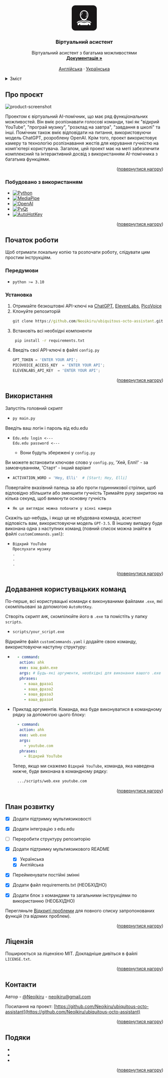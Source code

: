<a name="readme-top"></a>

<!-- PROJECT LOGO -->
<br />
<div align="center">
  <a href="https://github.com/Neoikiru/ubiquitous-octo-assistant">
    <img src="GUI/Icons/logo.png" alt="Logo" width="80" height="80">
  </a>

<h3 align="center">Віртуальний асистент</h3>

  <p align="center">
    Віртуальний асистент з багатьма можливостями
    <br />
    <a href="https://github.com/Neoikiru/ubiquitous-octo-assistant"><strong>Документація »</strong></a>
    <br />
    <br />
    <a href="https://github.com/Neoikiru/ubiquitous-octo-assistant/blob/main/README.md">Англійська</a>
    ·
    <a href="https://github.com/Neoikiru/ubiquitous-octo-assistant/blob/main/README.ua.md">Українська</a>
  </p>
</div>


<!-- TABLE OF CONTENTS -->
<details>
  <summary>Зміст</summary>
  <ol>
    <li>
      <a href="#Про-проєкт">Про проєкт</a>
      <ul>
        <li><a href="#Побудовано-з-використанням">Побудовано з використанням</a></li>
      </ul>
    </li>
    <li>
      <a href="#Початок-роботи">Початок роботи</a>
      <ul>
        <li><a href="#Передумови">Передумови</a></li>
        <li><a href="#Установка">Установка</a></li>
      </ul>
    </li>
    <li><a href="#Використання">Використання</a></li>
    <li><a href="#Додавання-користувацьких-команд">Додавання користувацьких команд</a></li>
    <li><a href="#План-розвитку">План розвитку</a></li>
    <li><a href="#Ліцензія">Ліцензія</a></li>
    <li><a href="#Контакти">Контакти</a></li>
    <li><a href="#Подяки">Подяки</a></li>
  </ol>
</details>


<!-- ABOUT THE PROJECT -->
## Про проєкт
![product-screenshot](https://github.com/Neoikiru/ubiquitous-octo-assistant/assets/101185766/3b733a69-14e1-4cee-b584-fc419ded7b2d)

 Проектом є віртуальний AI-помічник, що має ряд функціональних можливостей. Він вміє розпізнавати голосові команди, такі як "відкрий YouTube", "програй музику", "розклад на завтра", "завдання в школі" та інші. Помічник також вміє відповідати на питання, використовуючи модель ChatGPT, розроблену OpenAI. Крім того, проект використовує камеру та технологію розпізнавання жестів для керування гучністю на комп'ютері користувача. Загалом, цей проект має на меті забезпечити комплексний та інтерактивний досвід з використанням AI-помічника з багатьма функціями.


<p align="right">(<a href="#readme-top">повернутися нагору</a>)</p>


### Побудовано з використанням
* [![Python][Python.com]][Python-url]
* [![MediaPipe][Mediapipe.com]][Mediapipe-url]
* [![OpenAI][OpenAI.com]][OpenAI-url]
* [![PyQt][PyQt.com]][PyQt-url]
* [![AutoHotKey][AutoHotKey.com]][AutoHotKey-url]

<p align="right">(<a href="#readme-top">повернутися нагору</a>)</p>



<!-- GETTING STARTED -->
## Початок роботи

Щоб отримати локальну копію та розпочати роботу, слідувати цим простим інструкціям.

### Передумови
* ```sh
  python >= 3.10
  ```

### Установка

1. Отримайте безкоштовні API-ключі на [ChatGPT](https://platform.openai.com/account/api-keys), [ElevenLabs](https://docs.elevenlabs.io/authentication/01-xi-api-key), [PicoVoice](https://console.picovoice.ai/profile)
2. Клонуйте репозиторій
   ```cmd
   git clone https://github.com/Neoikiru/ubiquitous-octo-assistant.git
   ```
3. Встановіть всі необхідні компоненти
   ```cmd
    pip install -r requirements.txt
    ```
4. Введіть свої API-ключі в файлі `config.py`
   ```python
   GPT_TOKEN = 'ENTER YOUR API';
   PICOVOICE_ACCESS_KEY  = 'ENTER YOUR API';
   ELEVENLABS_API_KEY  = 'ENTER YOUR API';
   ```

<p align="right">(<a href="#readme-top">повернутися нагору</a>)</p>

<!-- USAGE EXAMPLES -->
## Використання

<!-- Use this space to show useful examples of how a project can be used. Additional screenshots, code examples and demos work well in this space. You may also link to more resources. -->
Запустіть головний скрипт
*  ```cmd
   py main.py
   ```
 
Введіть ваш логін і пароль від edu.edu
*  ```
   Edu.edu login <---
   Edu.edu password <---
   ```
   + Вони будуть збережені у `config.py`
 
Ви можете встановити ключове слово у `config.py`, 
   'Хей, Еллі!' - за замовчуванням,
   'Старт' - інший варіант
*  ```python
   ACTIVATION_WORD = 'Hey, Elli'  # [Start; Hey, Elli]
   ```
   
Повертайте вказівний палець за або проти годинникової стрілки, щоб відповідно збільшити або зменшити гучність
  Тримайте руку закритою на кілька секунд, щоб вимкнути основну гучність
*  ```
   Як це виглядає можна побачити у вікні камера
   ```
Скажіть що-небудь, і якщо це не вбудована команда, асистент відповість вам, використовуючи модель `GPT-3.5`.
В іншому випадку буде виконана одна з наступних команд (повний список можна знайти в файлі `customCommands.yaml`):
*  ```
   Відкрий YouTube
   Прослухати музику
   .
   .
   .
   ```
<p align="right">(<a href="#readme-top">повернутися нагору</a>)</p>


## Додавання користувацьких команд

По-перше, всі користувацькі команди є виконуваними файлами `.exe`, які скомпільовані за допомогою `AutoHotKey`.

Створіть скрипт `AHK`, скомпілюйте його в `.exe` та помістіть у папку `scripts`.
*  ```cmd
   scripts/your_script.exe
   ```

Відкрийте файл `customCommands.yaml` і додайте свою команду, використовуючи наступну структуру:

*  ```yaml
     - command:
      action: ahk
      exe: ваш_файл.exe
      args: # Будь-які аргументи, необхідні для виконання вашого .exe (див. нижче)
      phrases:
        - ваша_фраза1
        - ваша_фраза2
        - ваша_фраза3
        - ваша_фраза4
   ```
   

* Приклад аргументів. Команда, яка буде виконуватися в командному рядку за допомогою цього блоку:
   ```yaml
     - command:
      action: ahk
      exe: web.exe
      args: 
        - youtube.com
      phrases:
        - Відкрий YouTube
   ```
   Тепер, якщо ми скажемо `Відкрий YouTube`, команда, яка наведена нижче, буде виконана в командному рядку:
   ```cmd
     .../scripts/web.exe youtube.com
   ```
<p align="right">(<a href="#readme-top">повернутися нагору</a>)</p>

<!-- ROADMAP -->
## План розвитку

- [x] Додати підтримку мультиязиковості
- [x] Додати інтеграцію з edu.edu
- [ ] Переробити структуру репозиторію
- [x] Додати підтримку мультиязикового README
    - [x]  Українська
    - [x]  Англійська
- [x] Перейменувати постійні змінні
- [x] Додати файл requirements.txt (НЕОБХІДНО)
- [x] Додати блок з командами та загальними інструкціями по використанню (НЕОБХІДНО)
 

Перегляньте [Відкриті проблеми](https://github.com/Neoikiru/ubiquitous-octo-assistant/issues) для повного списку запропонованих функцій (та відомих проблем).

<p align="right">(<a href="#readme-top">повернутися нагору</a>)</p>



<!-- CONTRIBUTING -->
<!-- ## Contributing

Contributions are what make the open source community such an amazing place to learn, inspire, and create. Any contributions you make are **greatly appreciated**.

If you have a suggestion that would make this better, please fork the repo and create a pull request. You can also simply open an issue with the tag "enhancement".
Don't forget to give the project a star! Thanks again!

1. Fork the Project
2. Create your Feature Branch (`git checkout -b feature/AmazingFeature`)
3. Commit your Changes (`git commit -m 'Add some AmazingFeature'`)
4. Push to the Branch (`git push origin feature/AmazingFeature`)
5. Open a Pull Request

<p align="right">(<a href="#readme-top">back to top</a>)</p> -->



<!-- LICENSE -->
## Ліцензія

Поширюється за ліцензією MIT. Докладніше дивіться в файлі `LICENSE.txt`.

<p align="right">(<a href="#readme-top">повернутися нагору</a>)</p>



<!-- CONTACT -->
## Контакти

Автор - [@Neoikiru](https://t.me/Neoikiru) - neoikiru@gmail.com

Посилання на проект: [https://github.com/Neoikiru/ubiquitous-octo-assistant](https://github.com/Neoikiru/ubiquitous-octo-assistant)

<p align="right">(<a href="#readme-top">повернутися нагору</a>)</p>



<!-- ACKNOWLEDGMENTS -->
## Подяки

* []()
* []()
* []()

<p align="right">(<a href="#readme-top">повернутися нагору</a>)</p>



<!-- MARKDOWN LINKS & IMAGES -->
[Mediapipe.com]: https://img.shields.io/badge/Mediapipe-20232A?style=for-the-badge&logo=devdotto&logoColor=#003E54
[Mediapipe-url]: https://developers.google.com/mediapipe
[PyQt.com]: https://img.shields.io/badge/PyQT-20232A?style=for-the-badge&logo=qt&logoColor=#41CD52
[PyQt-url]: https://www.qt.io/product/ui-design-tools
[OpenAI.com]: https://img.shields.io/badge/OpenAI-20232A?style=for-the-badge&logo=openai&logoColor=#412991
[OpenAI-url]: https://openai.com/
[Python.com]: https://img.shields.io/badge/Python-20232A?style=for-the-badge&logo=python&logoColor=#3776AB
[Python-url]: https://www.python.org/
[AutoHotKey.com]: https://img.shields.io/badge/AutoHotKey-20232A?style=for-the-badge&logo=autohotkey&logoColor=#334455
[AutoHotKey-url]: https://www.autohotkey.com/
